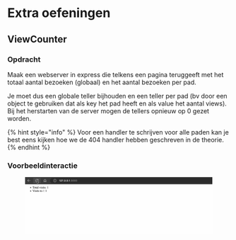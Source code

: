 # Extra oefeningen

## ViewCounter

### Opdracht

Maak een webserver in express die telkens een pagina teruggeeft met het totaal aantal bezoeken (globaal) en het aantal bezoeken per pad.

Je moet dus een globale teller bijhouden en een teller per pad (bv door een object te gebruiken dat als key het pad heeft en als value het aantal views). Bij het herstarten van de server mogen de tellers opnieuw op 0 gezet worden.

{% hint style="info" %}
Voor een handler te schrijven voor alle paden kan je best eens kijken hoe we de 404 handler hebben geschreven in de theorie.&#x20;
{% endhint %}

### Voorbeeldinteractie

<figure><img src="../../.gitbook/assets/visits.gif" alt=""><figcaption></figcaption></figure>
